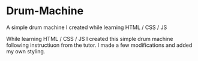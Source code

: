 # Drum-Machine
A simple drum machine I created while learning HTML / CSS / JS

While learning HTML / CSS / JS I created this simple drum machine following instructiuon from the tutor. I made a few modifications and added my own styling.
